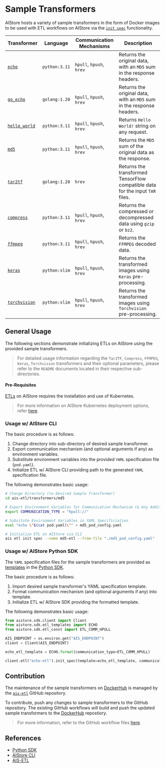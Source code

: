 # Sample Transformers

AIStore hosts a variety of sample transformers in the form of Docker images to be used with ETL workflows on AIStore via the [`init spec`](https://github.com/NVIDIA/aistore/blob/master/docs/etl.md#init-spec-request) functionality.

| Transformer | Language | Communication Mechanisms | Description |
| ---------- | -------- | ------------------------ | ----------- |
| [`echo`](https://github.com/NVIDIA/ais-etl/tree/master/transformers/echo) | `python:3.11` | `hpull`, `hpush`, `hrev` | Returns the original data, with an `MD5` sum in the response headers. |
| [`go_echo`](https://github.com/NVIDIA/ais-etl/tree/master/transformers/go_echo) | `golang:1.20` | `hpull`, `hpush`, `hrev` | Returns the original data, with an `MD5` sum in the response headers. |
| [`hello_world`](https://github.com/NVIDIA/ais-etl/tree/master/transformers/hello_world) | `python:3.11` | `hpull`, `hpush`, `hrev` | Returns `Hello World!` string on any request. |
| [`md5`](https://github.com/NVIDIA/ais-etl/tree/master/transformers/md5) | `python:3.11` | `hpull`, `hpush`, `hrev` | Returns the `MD5` sum of the original data as the response. |
| [`tar2tf`](https://github.com/NVIDIA/ais-etl/tree/master/transformers/tar2tf) | `golang:1.20` | `hrev` | Returns the transformed TensorFlow compatible data for the input `TAR` files. |
| [`compress`](https://github.com/NVIDIA/ais-etl/tree/master/transformers/compress) | `python:3.11` | `hpull`, `hpush`, `hrev` | Returns the compressed or decompressed data using `gzip` or `bz2`. |
| [`ffmpeg`](https://github.com/NVIDIA/ais-etl/tree/master/transformers/ffmpeg) | `python:3.11` | `hpull`, `hpush`, `hrev` | Returns the `FFMPEG` decoded data. |
| [`keras`](https://github.com/NVIDIA/ais-etl/tree/master/transformers/keras_preprocess) | `python:slim` | `hpull`, `hpush`, `hrev` | Returns the transformed images using `Keras` pre-processing. |
| [`torchvision`](https://github.com/NVIDIA/ais-etl/tree/master/transformers/torchvision_preprocess) | `python:slim` | `hpull`, `hpush`, `hrev` | Returns the transformed images using `Torchvision` pre-processing. |

## General Usage

The following sections demonstrate initializing ETLs on AIStore using the provided sample transformers.

> For detailed usage information regarding the `Tar2TF`, `Compress`, `FFMPEG`, `Keras`, `Torchvision` transformers and their optional parameters, please refer to the `README` documents located in their respective sub-directories.

#### Pre-Requisites

[ETLs](https://github.com/NVIDIA/aistore/blob/master/docs/etl.md) on AIStore requires the installation and use of Kubernetes.

> For more information on AIStore Kubernetes deployment options, refer [here](https://github.com/NVIDIA/aistore/blob/master/docs/etl.md#kubernetes-deployment).

### Usage w/ AIStore CLI

The basic procedure is as follows: 

1. Change directory into sub-directory of desired sample transformer. 
2. Export communication mechanism (and optional arguments if any) as environment variables.
3. Substitute environment variables into the provided `YAML` specification file (`pod.yaml`).
4. Initialize ETL w/ AIStore CLI providing path to the generated `YAML` specification file.

The following demonstrates basic usage:

```bash
# Change Directory (to Desired Sample Transformer)
cd ais-etl/transformers/md5

# Export Environment Variables for Communication Mechanism (& Any Additional Arguments)
export COMMUNICATION_TYPE = "hpull://"

# Subsitute Environment Variables in YAML Specificiation
eval "echo \"$(cat pod.yaml)\"" > md5_pod_config.yaml

# Initialize ETL on AIStore via CLI
ais etl init spec --name md5-etl --from-file "./md5_pod_config.yaml"
```

### Usage w/ AIStore Python SDK

The `YAML` specification files for the sample transformers are provided as [templates](https://github.com/NVIDIA/aistore/blob/master/python/aistore/sdk/etl_templates.py) in the [Python SDK](https://github.com/NVIDIA/aistore/blob/master/python/aistore/sdk/README.md).

The basic procedure is as follows: 

1. Import desired sample transformer's YAML specification template. 
2. Format communication mechanism (and optional arguments if any) into template.
3. Initialize ETL w/ AIStore SDK providing the formatted template.

The following demonstrates basic usage:

```python
from aistore.sdk.client import Client
from aistore.sdk.etl_templates import ECHO
from aistore.sdk.etl_const import ETL_COMM_HPULL

AIS_ENDPOINT = os.environ.get("AIS_ENDPOINT")
client = Client(AIS_ENDPOINT)

echo_etl_template = ECHO.format(communication_type=ETL_COMM_HPULL)

client.etl("echo-etl").init_spec(template=echo_etl_template, communication_type=ETL_COMM_HPULL)
```

## Contribution

The maintenance of the sample transformers on [DockerHub](https://hub.docker.com/u/aistorage) is managed by the [`ais-etl`](https://github.com/NVIDIA/ais-etl) GitHub repository. 

To contribute, push any changes to sample transformers to the GitHub repository. The existing GitHub workflows will build and push the updated sample transformers to the [DockerHub](https://hub.docker.com/u/aistorage) repostiory.

> For more information, refer to the GitHub workflow files [here](https://github.com/NVIDIA/ais-etl/tree/master/.github/workflows).

## References

- [Python SDK](https://github.com/NVIDIA/aistore/blob/master/python/aistore/sdk/README.md)
- [AIStore CLI](https://github.com/NVIDIA/aistore/blob/master/docs/cli.md)
- [AIS-ETL](https://github.com/NVIDIA/aistore/blob/master/docs/etl.md)
